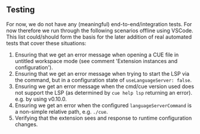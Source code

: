 ## Testing

For now, we do not have any (meaningful) end-to-end/integration tests. For now
therefore we run through the following scenarios offline using VSCode. This list
could/should form the basis for the later addition of real automated tests that
cover these situations:

1. Ensuring that we get an error message when opening a CUE file in untitled
   workspace mode (see comment 'Extension instances and configuration').
2. Ensuring that we get an error message when trying to start the LSP via the
   command, but in a configuration state of `useLanguageServer: false`.
3. Ensuring we get an error message when the cmd/cue version used does not
   support the LSP (as determined by `cue help lsp` returning an error). e.g.
   by using v0.10.0.
4. Ensuring we get an error when the configured `languageServerCommand` is a
   non-simple relative path, e.g. `./cue`.
5. Verifying that the extension sees and response to runtime configuration
   changes.
